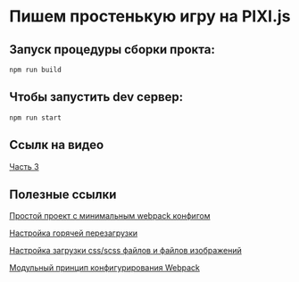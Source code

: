 # Пишем простенькую игру на PIXI.js


## Запуск процедуры сборки прокта:

    npm run build

## Чтобы запустить dev сервер:

    npm run start 

## Ссылк на видео

[Часть 3](https://youtu.be/CsA1NJ6lQ3Q)
    
    
## Полезные ссылки

[Простой проект с минимальным webpack конфигом](https://github.com/easy-linux/webpack-configs/tree/main/examples/example1)


[Настройка горячей перезагрузки](https://github.com/easy-linux/webpack-configs/tree/main/examples/example2)


[Настройка загрузки css/scss файлов и файлов изображений](https://github.com/easy-linux/webpack-configs/tree/main/examples/example3)

[Модульный принцип конфигурирования Webpack](
https://github.com/easy-linux/webpack-configs/tree/main/examples/example4)
